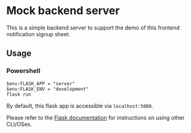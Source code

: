 # Mock backend server

This is a simple backend server to support the demo of this frontend notification signup sheet.

## Usage

### Powershell
```
$env:FLASK_APP = "server"
$env:FLASK_ENV = "development"
flask run
```

By default, this flask app is accessible via `localhost:5000`.

Please refer to the [Flask documentation](https://flask.palletsprojects.com/en/2.0.x/quickstart/#a-minimal-application) for instructions on using other CLI/OSes.
